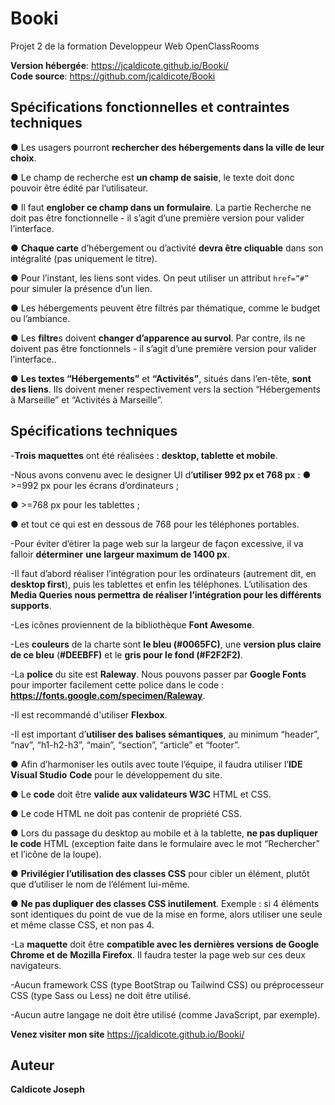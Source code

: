 # Booki

Projet 2 de la formation Developpeur Web OpenClassRooms

**Version hébergée**: https://jcaldicote.github.io/Booki/  
**Code source**: https://github.com/jcaldicote/Booki

## Spécifications fonctionnelles et contraintes techniques

● Les usagers pourront **rechercher des hébergements dans la ville de leur choix**.

● Le champ de recherche est **un champ de saisie**, le texte doit donc pouvoir être
édité par l’utilisateur.

● Il faut **englober ce champ dans un formulaire**. La partie Recherche ne doit pas
être fonctionnelle - il s’agit d’une première version pour valider l’interface.

● **Chaque carte** d’hébergement ou d’activité **devra être cliquable** dans son
intégralité (pas uniquement le titre).

● Pour l’instant, les liens sont vides. On peut utiliser un attribut `href=”#”` pour
simuler la présence d’un lien.

● Les hébergements peuvent être filtrés par thématique, comme le budget ou
l’ambiance.

● Les **filtre**s doivent **changer d’apparence au survol**. Par contre, ils ne doivent pas
être fonctionnels - il s’agit d’une première version pour valider l’interface..

● **Les textes “Hébergements”** et **“Activités”**, situés dans l’en-tête, **sont des liens**. Ils
doivent mener respectivement vers la section “Hébergements à Marseille” et
“Activités à Marseille”.

## Spécifications techniques

-**Trois maquettes** ont été réalisées : **desktop, tablette et mobile**.

-Nous avons convenu avec le designer UI d’**utiliser 992 px et 768 px** :
● >=992 px pour les écrans d’ordinateurs ;

● >=768 px pour les tablettes ;

● et tout ce qui est en dessous de 768 pour les téléphones portables.

-Pour éviter d’étirer la page web sur la largeur de façon excessive, il va falloir **déterminer**
**une largeur maximum de 1400 px**.

-Il faut d’abord réaliser l’intégration pour les ordinateurs (autrement dit, en **desktop first**),
puis les tablettes et enfin les téléphones. L’utilisation des **Media Queries nous permettra**
**de réaliser l’intégration pour les différents supports**.

-Les icônes proviennent de la bibliothèque **Font Awesome**.

-Les **couleurs** de la charte sont **le bleu (#0065FC)**, une **version plus claire de ce bleu**
(**#DEEBFF)** et le **gris pour le fond (#F2F2F2)**.

-La **police** du site est **Raleway**. Nous pouvons passer par **Google Fonts** pour importer
facilement cette police dans le code : **https://fonts.google.com/specimen/Raleway**.

-Il est recommandé d'utiliser **Flexbox**.

-Il est important d’**utiliser des balises sémantiques**, au minimum “header”, “nav”,
“h1-h2-h3”, “main”, “section”, “article” et “footer”.

● Afin d’harmoniser les outils avec toute l’équipe, il faudra utiliser l’**IDE Visual Studio**
**Code** pour le développement du site.

● Le **code** doit être **valide aux validateurs W3C** HTML et CSS.

● Le code HTML ne doit pas contenir de propriété CSS.

● Lors du passage du desktop au mobile et à la tablette, **ne pas dupliquer le code**
HTML (exception faite dans le formulaire avec le mot “Rechercher” et l’icône de la
loupe).

● **Privilégier l’utilisation des classes CSS** pour cibler un élément, plutôt que d’utiliser
le nom de l’élément lui-même.

● **Ne pas dupliquer des classes CSS inutilement**. Exemple : si 4 éléments sont
identiques du point de vue de la mise en forme, alors utiliser une seule et même
classe CSS, et non pas 4.

-La **maquette** doit être **compatible avec les dernières versions de Google Chrome et de**
**Mozilla Firefox**. Il faudra tester la page web sur ces deux navigateurs.

-Aucun framework CSS (type BootStrap ou Tailwind CSS) ou préprocesseur CSS (type Sass
ou Less) ne doit être utilisé.

-Aucun autre langage ne doit être utilisé (comme JavaScript, par exemple).

**Venez visiter mon site** https://jcaldicote.github.io/Booki/

## Auteur

**Caldicote Joseph**
